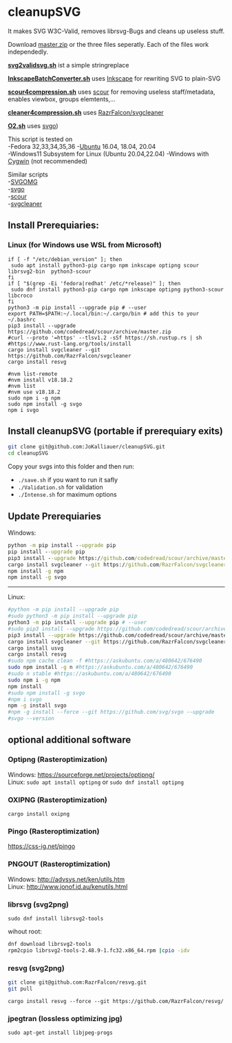 # cleanupSVG
It makes SVG W3C-Valid, removes librsvg-Bugs and cleans up useless stuff.

Download [master.zip](https://github.com/JoKalliauer/cleanupSVG/archive/master.zip) or the three files seperatly.
Each of the files work independedly.

**[svg2validsvg.sh](https://github.com/JoKalliauer/cleanupSVG/blob/master/svg2validsvg.sh)** ist a simple stringreplace

**[InkscapeBatchConverter.sh](https://github.com/JoKalliauer/cleanupSVG/blob/master/InkscapeBatchConverter.sh)** uses [Inkscape](https://inkscape.org/en/develop/getting-started/) for rewriting SVG to plain-SVG

**[scour4compression.sh](https://github.com/JoKalliauer/cleanupSVG/blob/master/scour4compression.sh)** uses [scour](https://github.com/scour-project/scour) for removing useless staff/metadata, enables viewbox, groups elemtents,...

**[cleaner4compression.sh](https://github.com/JoKalliauer/cleanupSVG/blob/master/cleaner4compression.sh)** uses [RazrFalcon/svgcleaner](https://github.com/RazrFalcon/svgcleaner)

**[O2.sh](https://github.com/JoKalliauer/cleanupSVG/blob/master/O2.sh)** uses [svgo](https://github.com/svg/svgo))



This script is tested on<br/>
-Fedora 32,33,34,35,36
-[Ubuntu](https://www.ubuntu.com/download/desktop) 16.04, 18.04, 20.04<br/>
-Windows11 Subsystem for Linux (Ubuntu 20.04,22.04)
-Windows with [Cygwin](https://cygwin.com/install.html) (not recommended)<br/>

Similar scripts<br/>
-[SVGOMG](https://github.com/jakearchibald/svgomg)<br/>
-[svgo](https://github.com/svg/svgo)<br/>
-[scour](https://github.com/scour-project/scour)<br/>
-[svgcleaner](https://github.com/RazrFalcon/svgcleaner)

## Install Prerequiaries:

### Linux (for Windows use WSL from Microsoft)


```
if [ -f "/etc/debian_version" ]; then
 sudo apt install python3-pip cargo npm inkscape optipng scour librsvg2-bin  python3-scour
fi
if [ "$(grep -Ei 'fedora|redhat' /etc/*release)" ]; then
 sudo dnf install python3-pip cargo npm inkscape optipng python3-scour libcroco
fi
python3 -m pip install --upgrade pip # --user
export PATH=$PATH:~/.local/bin:~/.cargo/bin # add this to your ~/.bashrc
pip3 install --upgrade https://github.com/codedread/scour/archive/master.zip
#curl --proto '=https' --tlsv1.2 -sSf https://sh.rustup.rs | sh #https://www.rust-lang.org/tools/install
cargo install svgcleaner --git https://github.com/RazrFalcon/svgcleaner
cargo install resvg

#nvm list-remote
#nvm install v18.18.2
#nvm list
#nvm use v18.18.2 
sudo npm i -g npm
sudo npm install -g svgo
npm i svgo
```

## Install cleanupSVG (portable if prerequiary exits)
```bash
git clone git@github.com:JoKalliauer/cleanupSVG.git
cd cleanupSVG
```

Copy your svgs into this folder and then run:
- `./save.sh` if you want to run it safly
- `./Validation.sh` for validation
- `./Intense.sh` for maximum options


## Update Prerequiaries

Windows:
```cmd
python -m pip install --upgrade pip
pip install --upgrade pip
pip3 install --upgrade https://github.com/codedread/scour/archive/master.zip
cargo install svgcleaner --git https://github.com/RazrFalcon/svgcleaner
npm install -g npm
npm install -g svgo
```

----

Linux:
```bash
#python -m pip install --upgrade pip
#sudo python3 -m pip install --upgrade pip
python3 -m pip install --upgrade pip # --user
#sudo pip3 install --upgrade https://github.com/codedread/scour/archive/master.zip
pip3 install --upgrade https://github.com/codedread/scour/archive/master.zip # --user
cargo install svgcleaner --git https://github.com/RazrFalcon/svgcleaner
cargo install usvg
cargo install resvg
#sudo npm cache clean -f #https://askubuntu.com/a/480642/676490
sudo npm install -g n #https://askubuntu.com/a/480642/676490
#sudo n stable #https://askubuntu.com/a/480642/676490
sudo npm i -g npm
npm install
#sudo npm install -g svgo
#npm i svgo
npm -g install svgo
#npm -g install --force --git https://github.com/svg/svgo --upgrade
#svgo --version
```

## optional additional software
### Optipng (Rasteroptimization)

Windows: https://sourceforge.net/projects/optipng/<br/>
Linux: `sudo apt install optipng` or `sudo dnf install optipng`

### OXIPNG (Rasteroptimization)
`cargo install oxipng`

### Pingo (Rasteroptimization)
https://css-ig.net/pingo

### PNGOUT (Rasteroptimization)
Windows: http://advsys.net/ken/utils.htm<br/>
Linux: http://www.jonof.id.au/kenutils.html

### librsvg (svg2png)

`sudo dnf install librsvg2-tools`

wihout root:
```bash
dnf download librsvg2-tools
rpm2cpio librsvg2-tools-2.48.9-1.fc32.x86_64.rpm |cpio -idv
```

### resvg (svg2png)
```bash
git clone git@github.com:RazrFalcon/resvg.git
git pull
```

`cargo install resvg --force --git https://github.com/RazrFalcon/resvg/
`

### jpegtran (lossless optimizing jpg)
`sudo apt-get install libjpeg-progs`
